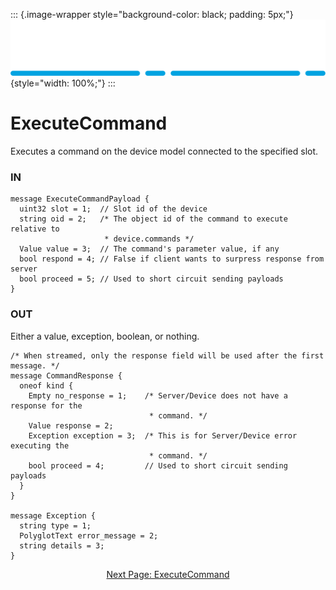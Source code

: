 ::: {.image-wrapper style="background-color: black; padding: 5px;"}
![Catena Logo](images/Catena%20Logo_PMS2191%20&%20White.png){style="width: 100%;"}
:::

# ExecuteCommand
Executes a command on the device model connected to the specified slot.

### IN
```
message ExecuteCommandPayload {
  uint32 slot = 1;  // Slot id of the device
  string oid = 2;   /* The object id of the command to execute relative to
                     * device.commands */
  Value value = 3;  // The command's parameter value, if any
  bool respond = 4; // False if client wants to surpress response from server
  bool proceed = 5; // Used to short circuit sending payloads 
}
```

### OUT
Either a value, exception, boolean, or nothing.
```
/* When streamed, only the response field will be used after the first message. */
message CommandResponse {
  oneof kind {
    Empty no_response = 1;    /* Server/Device does not have a response for the
                               * command. */
    Value response = 2;
    Exception exception = 3;  /* This is for Server/Device error executing the
                               * command. */
    bool proceed = 4;         // Used to short circuit sending payloads 
  }
}

message Exception {
  string type = 1;
  PolyglotText error_message = 2;
  string details = 3;
}
```

<div style="text-align: center">

[Next Page: ExecuteCommand](gRPC/ExternalObjectRequest.html)

</div>